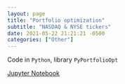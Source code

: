 ```yaml
---
layout: page
title: "Portfolio optimization"
subtitle: "NASDAQ & NYSE tickers"
date: 2021-05-22 21:21:21 -0500
categories: ["Other"]
---
```


Code in `Python`, library `PyPortfolioOpt`

[Jupyter Notebook][optimization]

[optimization]:   https://github.com/alexyushkin/PortfolioOptimization/blob/main/Portfolio_Optimization.ipynb
